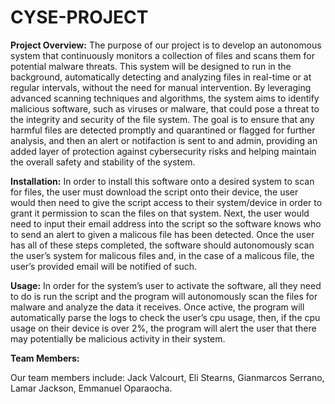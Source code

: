 # CYSE-PROJECT


**Project Overview:**
   The purpose of our project is to develop an autonomous system that continuously monitors a collection of files and scans them for potential malware threats.
This system will be designed to run in the background, automatically detecting and analyzing files in real-time or at regular intervals, without the need for manual intervention. 
By leveraging advanced scanning techniques and algorithms, the system aims to identify malicious software, such as viruses or malware, that could pose a threat to the integrity and security of the file system.
The goal is to ensure that any harmful files are detected promptly and quarantined or flagged for further analysis, and then an alert or notifaction is sent to and admin,
providing an added layer of protection against cybersecurity risks and helping maintain the overall safety and stability of the system.


**Installation:**
In order to install this software onto a desired system to scan for files, the user must download the script onto their device, the user would then need to give the script access to their system/device in order to grant it permission to scan the files on that system. Next, the user would need to input their email address into the script so the software knows who to send an alert to given a malicous file has been detected. Once the user has all of these steps completed, the software should autonomously scan the user’s system for malicous files and, in the case of a malicous file, the user’s provided email will be notified of such.


**Usage:**
In order for the system’s user to activate the software, all they need to do is run the script and the program will autonomously scan the files for malware and analyze the data it receives. Once active, the program will automatically parse the logs to check the user’s cpu usage, then, if the cpu usage on their device is over 2%, the program will alert the user that there may potentially be malicious activity in their system.


**Team Members:**

Our team members include: Jack Valcourt, Eli Stearns, Gianmarcos Serrano, Lamar Jackson, Emmanuel Oparaocha.
